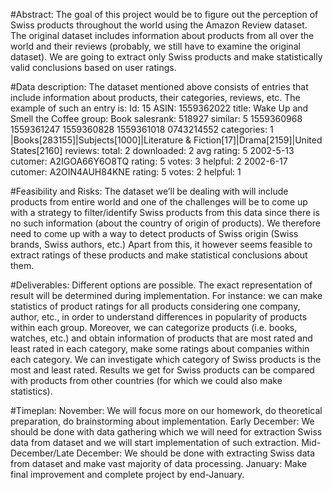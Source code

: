 #Abstract:The goal of this project would be to figure out the perception of Swiss products throughout the world using the Amazon Review dataset. The original dataset includes information about products from all over the world and their reviews (probably, we still have to examine the original dataset). We are going to extract only Swiss products and make statistically valid conclusions based on user ratings.#Data description: The dataset mentioned above consists of entries that include information about products, their categories, reviews, etc. The example of such an entry is: Id:   15ASIN: 1559362022  title: Wake Up and Smell the Coffee  group: Book  salesrank: 518927  similar: 5  1559360968  1559361247  1559360828  1559361018  0743214552  categories: 1   |Books[283155]|Subjects[1000]|Literature & Fiction[17]|Drama[2159]|United States[2160]  reviews: total: 2  downloaded: 2  avg rating: 5    2002-5-13  cutomer: A2IGOA66Y6O8TQ  rating: 5  votes:   3  helpful:   2    2002-6-17  cutomer: A2OIN4AUH84KNE  rating: 5  votes:   2  helpful:   1#Feasibility and Risks: The dataset we’ll be dealing with will include products from entire world and one of the challenges will be to come up with a strategy to filter/identify Swiss products from this data since there is no such information (about the country of origin of products). We therefore need to come up with a way to detect products of Swiss origin (Swiss brands, Swiss authors, etc.) Apart from this, it however seems feasible to extract ratings of these products and make statistical conclusions about them.#Deliverables: Different options are possible. The exact representation of result will be determined during implementation. For instance: we can make statistics of product ratings for all products considering one company, author, etc., in order to understand differences in popularity of products within each group. Moreover, we can categorize products (i.e. books, watches, etc.) and obtain information of products that are most rated and least rated in each category, make some ratings about companies within each category. We can investigate which category of Swiss products is the most and least rated. Results we get for Swiss products can be compared with products from other countries (for which we could also make statistics). #Timeplan:November: We will focus more on our homework, do theoretical preparation, do brainstorming about implementation. Early December: We should be done with data gathering which we will need for extraction Swiss data from dataset and we will start implementation of such extraction.Mid-December/Late December: We should be done with extracting Swiss data from dataset and make vast majority of data processing.January: Make final improvement and complete project by end-January.